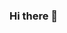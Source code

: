 ### Hi there 👋

<!--
**gurinderps003/gurinderps003** is a ✨ _special_ ✨ repository because its `README.md` (this file) appears on your GitHub profile.

Here are some ideas to get you started:

- 🌱 I’m currently learning about HTML & CSS
- 💬 Ask me about Boxing, Marvels, HTML
- 📫 How to reach me: Insta: @lilfaug
